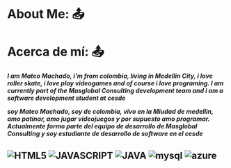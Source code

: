 # About Me: :outbox_tray:
# Acerca de mí: :outbox_tray:

***I am Mateo Machado, i'm from colombia, living in Medellin City,
i love roller skate, i love play videogames and of course i love programing.
I am currently part of the Masglobal Consulting development team and i am a software development student at cesde***


***soy Mateo Machado, soy de colombia, vivo en la Miudad de medellin,
amo patinar, amo jugar videojuegos y por supuesto amo programar.
Actualmente formo parte del equipo de desarrollo de Masglobal Consulting y soy estudiante de desarrollo de software en el cesde***

## ![HTML5](https://img.shields.io/badge/html5-%23E34F26.svg?style=for-the-badge&logo=html5&logoColor=white)  ![JAVASCRIPT](https://img.shields.io/badge/JavaScript-F7DF1E?style=for-the-badge&logo=javascript&logoColor=black) 	![JAVA](https://img.shields.io/badge/Java-ED8B00?style=for-the-badge&logo=java&logoColor=white) ![mysql](	https://img.shields.io/badge/MySQL-00000F?style=for-the-badge&logo=mysql&logoColor=white) ![azure](https://img.shields.io/badge/Azure_Functions-0062AD?style=for-the-badge&logo=azure-functions&logoColor=white) 










